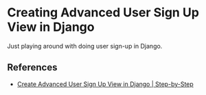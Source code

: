 # Creating Advanced User Sign Up View in Django

Just playing around with doing user sign-up in Django.

## References

- [Create Advanced User Sign Up View in Django | Step-by-Step ](https://dev.to/coderasha/create-advanced-user-sign-up-view-in-django-step-by-step-k9m)
